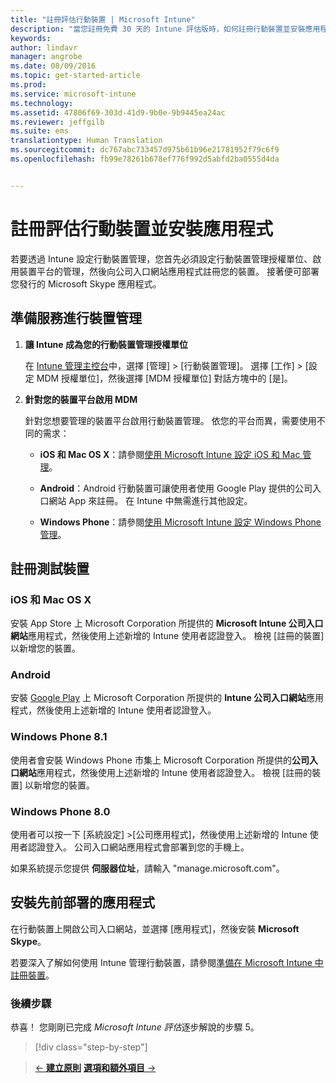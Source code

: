```yaml
---
title: "註冊評估行動裝置 | Microsoft Intune"
description: "當您註冊免費 30 天的 Intune 評估版時，如何註冊行動裝置並安裝應用程式"
keywords: 
author: lindavr
manager: angrobe
ms.date: 08/09/2016
ms.topic: get-started-article
ms.prod: 
ms.service: microsoft-intune
ms.technology: 
ms.assetid: 47806f69-303d-41d9-9b0e-9b9445ea24ac
ms.reviewer: jeffgilb
ms.suite: ems
translationtype: Human Translation
ms.sourcegitcommit: dc767abc733457d975b61b96e21781952f79c6f9
ms.openlocfilehash: fb99e78261b678ef776f992d5abfd2ba0555d4da


---
```


# 註冊評估行動裝置並安裝應用程式
若要透過 Intune 設定行動裝置管理，您首先必須設定行動裝置管理授權單位、啟用裝置平台的管理，然後向公司入口網站應用程式註冊您的裝置。 接著便可部署您發行的 Microsoft Skype 應用程式。

## 準備服務進行裝置管理

1.  **讓 Intune 成為您的行動裝置管理授權單位**

    在 [Intune 管理主控台](https://manage.microsoft.com/)中，選擇 [管理] &gt; [行動裝置管理]。 選擇 [工作] > [設定 MDM 授權單位]，然後選擇 [MDM 授權單位] 對話方塊中的 [是]。

2.  **針對您的裝置平台啟用 MDM**

    針對您想要管理的裝置平台啟用行動裝置管理。 依您的平台而異，需要使用不同的需求：

    -   **iOS 和 Mac OS X**：請參閱[使用 Microsoft Intune 設定 iOS 和 Mac 管理](/Intune/Deploy-Use/set-up-ios-and-mac-management-with-microsoft-intune)。

    -   **Android**：Android 行動裝置可讓使用者使用 Google Play 提供的公司入口網站 App 來註冊。 在 Intune 中無需進行其他設定。

    -   **Windows Phone**：請參閱[使用 Microsoft Intune 設定 Windows Phone 管理](/Intune/Deploy-Use/set-up-windows-phone-management-with-microsoft-intune)。

## 註冊測試裝置

### iOS 和 Mac OS X
安裝 App Store 上 Microsoft Corporation 所提供的 **Microsoft Intune 公司入口網站**應用程式，然後使用上述新增的 Intune 使用者認證登入。 檢視 [註冊的裝置]  以新增您的裝置。

### Android
安裝 [Google Play](http://go.microsoft.com/fwlink/p/?LinkId=386612) 上 Microsoft Corporation 所提供的 **Intune 公司入口網站**應用程式，然後使用上述新增的 Intune 使用者認證登入。

### Windows Phone 8.1
使用者會安裝 Windows Phone 市集上 Microsoft Corporation 所提供的**公司入口網站**應用程式，然後使用上述新增的 Intune 使用者認證登入。  檢視 [註冊的裝置]  以新增您的裝置。

 ### Windows Phone 8.0
 使用者可以按一下 [系統設定] &gt;[公司應用程式]，然後使用上述新增的 Intune 使用者認證登入。 公司入口網站應用程式會部署到您的手機上。

如果系統提示您提供 **伺服器位址**，請輸入 "manage.microsoft.com"。


## 安裝先前部署的應用程式
在行動裝置上開啟公司入口網站，並選擇 [應用程式]，然後安裝 **Microsoft Skype**。

若要深入了解如何使用 Intune 管理行動裝置，請參閱[準備在 Microsoft Intune 中註冊裝置](/Intune/deploy-use/prerequisites-for-enrollment)。

### 後續步驟
恭喜！ 您剛剛已完成 *Microsoft Intune 評估*逐步解說的步驟 5。

>[!div class="step-by-step"]

>[&larr; **建立原則**](.\get-started-with-a-30-day-trial-of-microsoft-intune-step-4.md)     [**選項和額外項目** &rarr;](.\get-started-with-a-30-day-trial-of-microsoft-intune-step-6.md)  



<!--HONumber=Sep16_HO5-->


